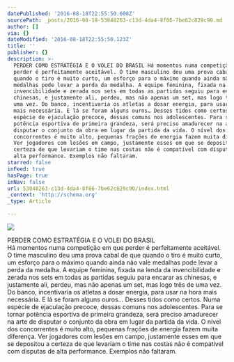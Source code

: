 ```yaml
---
datePublished: '2016-08-18T22:55:50.608Z'
sourcePath: _posts/2016-08-18-53848263-c13d-4da4-8f86-7be62c829c90.md
author: []
via: {}
dateModified: '2016-08-18T22:55:50.123Z'
title: ''
publisher: {}
description: >-
  PERDER COMO ESTRATÉGIA E O VOLEI DO BRASIL Há momentos numa competição em que
  perder é perfeitamente aceitável. O time masculino deu uma prova cabal de que
  quando o tiro é muito curto, um esforço para o máximo quando ainda não vale
  medalhas pode levar a perda da medalha. A equipe feminina, fixada na lenda da
  invencibilidade e zerada nos sets em todas as partidas seguiu para encarar as
  chinesas, e justamente ali, perdeu, mas não apenas um set, mas logo três de
  uma vez. Do banco, incentivaria os atletas a dosar energia, para usar na hora
  mais necessária. E lá se foram alguns ouros… Desses tidos como certos. Numa
  espécie de ejaculação precoce, dessas comuns nos adolescentes. Para se tornar
  potência esportiva de primeira grandeza, será preciso amadurecer na arte de
  disputar o conjunto da obra em lugar da partida da vida. O nível dos
  concorrentes é muito alto, pequenas frações de energia fazem muita diferença.
  Ver jogadores com lesões em campo, justamente esses em que se depositou a
  certeza de que levariam o time nas costas não é compatível com disputas de
  alta performance. Exemplos não faltaram.
starred: false
inFeed: true
hasPage: true
inNav: false
url: 53848263-c13d-4da4-8f86-7be62c829c90/index.html
_context: 'http://schema.org'
_type: Article

---
```

![](https://the-grid-user-content.s3-us-west-2.amazonaws.com/b8e9cc31-67ce-4e86-a026-7b269954971a.jpg)

PERDER COMO ESTRATÉGIA E O VOLEI DO BRASIL  
Há momentos numa competição em que perder é perfeitamente aceitável. O time masculino deu uma prova cabal de que quando o tiro é muito curto, um esforço para o máximo quando ainda não vale medalhas pode levar a perda da medalha. A equipe feminina, fixada na lenda da invencibilidade e zerada nos sets em todas as partidas seguiu para encarar as chinesas, e justamente ali, perdeu, mas não apenas um set, mas logo três de uma vez. Do banco, incentivaria os atletas a dosar energia, para usar na hora mais necessária. E lá se foram alguns ouros... Desses tidos como certos. Numa espécie de ejaculação precoce, dessas comuns nos adolescentes. Para se tornar potência esportiva de primeira grandeza, será preciso amadurecer na arte de disputar o conjunto da obra em lugar da partida da vida. O nível dos concorrentes é muito alto, pequenas frações de energia fazem muita diferença. Ver jogadores com lesões em campo, justamente esses em que se depositou a certeza de que levariam o time nas costas não é compatível com disputas de alta performance. Exemplos não faltaram.